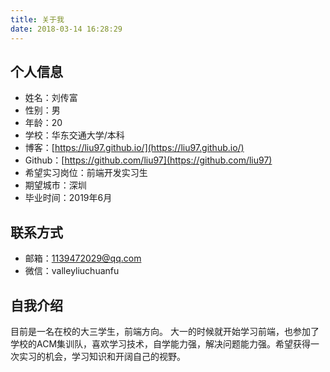 ```yaml
---
title: 关于我
date: 2018-03-14 16:28:29
---
```

## 个人信息
* 姓名：刘传富
* 性别：男
* 年龄：20
* 学校：华东交通大学/本科
* 博客：[https://liu97.github.io/](https://liu97.github.io/)
* Github：[https://github.com/liu97](https://github.com/liu97)
* 希望实习岗位：前端开发实习生
* 期望城市：深圳
* 毕业时间：2019年6月

## 联系方式
* 邮箱：[1139472029@qq.com](mailto:1139472029@qq.com)
* 微信：valleyliuchuanfu
	
## 自我介绍
目前是一名在校的大三学生，前端方向。
大一的时候就开始学习前端，也参加了学校的ACM集训队，喜欢学习技术，自学能力强，解决问题能力强。希望获得一次实习的机会，学习知识和开阔自己的视野。

